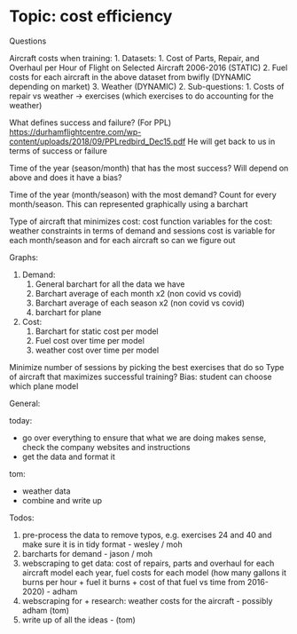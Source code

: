 # Topic: cost efficiency

Questions

Aircraft costs when training:
    1. Datasets:
      1. Cost of Parts, Repair, and Overhaul per Hour of Flight on Selected Aircraft 2006-2016 (STATIC)
      2. Fuel costs for each aircraft in the above dataset from bwifly (DYNAMIC depending on market)
      3. Weather (DYNAMIC)
    2. Sub-questions:
      1. Costs of repair vs weather -> exercises (which exercises to do accounting for the weather)

What defines success and failure? (For PPL)
https://durhamflightcentre.com/wp-content/uploads/2018/09/PPLredbird_Dec15.pdf
He will get back to us in terms of success or failure
    
Time of the year (season/month) that has the most success?
Will depend on above and does it have a bias?

Time of the year (month/season) with the most demand?
Count for every month/season. This can represented graphically using a barchart

Type of aircraft that minimizes cost:
cost function
variables for the cost: weather 
constraints in terms of demand and sessions
cost is variable for each month/season and for each aircraft so can we figure out


Graphs:
1. Demand:
    1. General barchart for all the data we have
    2. Barchart average of each month x2 (non covid vs covid)
    3. Barchart average of each season x2 (non covid vs covid)
    4. barchart for plane
2. Cost:
    1. Barchart for static cost per model
    2. Fuel cost over time per model
    3. weather cost over time per model

Minimize number of sessions by picking the best exercises that do so
Type of aircraft that maximizes successful training? Bias: student can choose which plane model

General:

today:
- go over everything to ensure that what we are doing makes sense, check the company websites and instructions
- get the data and format it

tom:
- weather data 
- combine and write up

Todos:
1. pre-process the data to remove typos, e.g. exercises 24 and 40 and make sure it is in tidy format - wesley / moh
2. barcharts for demand - jason / moh
3. webscraping to get data: cost of repairs, parts and overhaul for each aircraft model each year, fuel costs for each model (how many gallons it burns per hour + fuel it burns + cost of that fuel vs time from 2016-2020) - adham
4. webscraping for + research: weather costs for the aircraft - possibly adham (tom)
5. write up of all the ideas - (tom)
